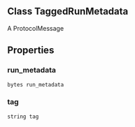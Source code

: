 ## Class TaggedRunMetadata
A ProtocolMessage
## Properties
### run_metadata
`bytes run_metadata`
### tag
`string tag`
